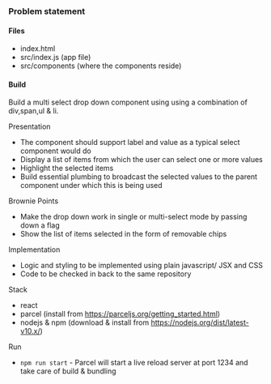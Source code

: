 ### Problem statement

#### Files

- index.html
- src/index.js (app file)
- src/components (where the components reside)

#### Build

Build a multi select drop down component using using a combination of div,span,ul & li.

Presentation

- The component should support label and value as a typical select component would do
- Display a list of items from which the user can select one or more values
- Highlight the selected items
- Build essential plumbing to broadcast the selected values to the parent component under which this is being used

Brownie Points

- Make the drop down work in single or multi-select mode by passing down a flag
- Show the list of items selected in the form of removable chips

Implementation

- Logic and styling to be implemented using plain javascript/ JSX and CSS
- Code to be checked in back to the same repository

Stack

- react
- parcel (install from https://parceljs.org/getting_started.html)
- nodejs & npm (download & install from https://nodejs.org/dist/latest-v10.x/)

Run

- `npm run start` - Parcel will start a live reload server at port 1234 and take care of build & bundling
